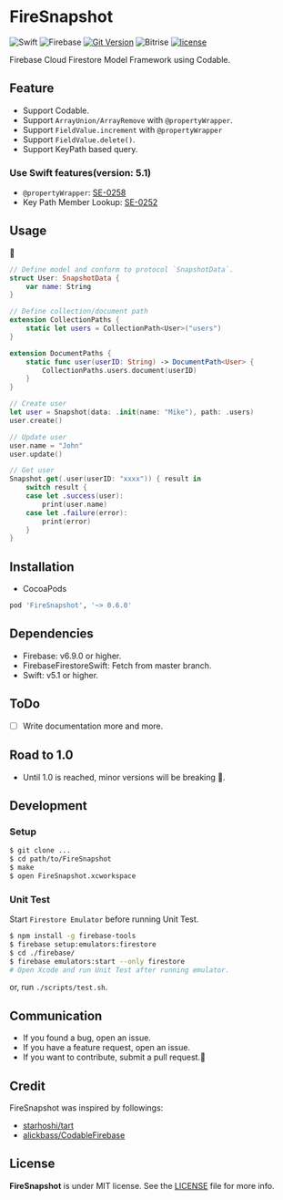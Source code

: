 # FireSnapshot
![Swift](https://img.shields.io/badge/swift-5.1-orange.svg?style=for-the-badge)
![Firebase](https://img.shields.io/badge/firebase-6.9.0-orange.svg?style=for-the-badge)
[![Git Version](https://img.shields.io/github/release/sgr-ksmt/FireSnapshot.svg?style=for-the-badge)](https://github.com/sgr-ksmt/FireSnapshot/releases)
![Bitrise](https://img.shields.io/bitrise/088b3cb378bed01b/master?style=for-the-badge&token=W33-pqQu735MA5qn3GGn5w)
[![license](https://img.shields.io/github/license/sgr-ksmt/FireSnapshot.svg?style=for-the-badge)](https://github.com/sgr-ksmt/FireSnapshot/blob/master/LICENSE)

Firebase Cloud Firestore Model Framework using Codable.


## Feature

- Support Codable.
- Support `ArrayUnion/ArrayRemove` with `@propertyWrapper`.
- Support `FieldValue.increment` with `@propertyWrapper`
- Support `FieldValue.delete()`.
- Support KeyPath based query.

### Use Swift features(version: 5.1)

- `@propertyWrapper`: [SE-0258](https://github.com/apple/swift-evolution/blob/master/proposals/0258-property-wrappers.md)
- Key Path Member Lookup: [SE-0252](https://github.com/apple/swift-evolution/blob/master/proposals/0252-keypath-dynamic-member-lookup.md)

## Usage

🚧

```swift
// Define model and conform to protocol `SnapshotData`.
struct User: SnapshotData {
    var name: String
}

// Define collection/document path
extension CollectionPaths {
    static let users = CollectionPath<User>("users")
}

extension DocumentPaths {
    static func user(userID: String) -> DocumentPath<User> {
        CollectionPaths.users.document(userID)
    }
}

// Create user
let user = Snapshot(data: .init(name: "Mike"), path: .users)
user.create()

// Update user
user.name = "John"
user.update()

// Get user
Snapshot.get(.user(userID: "xxxx")) { result in
    switch result {
    case let .success(user):
        print(user.name)
    case let .failure(error):
        print(error)
    }
}
```

## Installation

- CocoaPods

```ruby
pod 'FireSnapshot', '~> 0.6.0'
```

## Dependencies

- Firebase: v6.9.0 or higher.
- FirebaseFirestoreSwift: Fetch from master branch.
- Swift: v5.1 or higher.

## ToDo

- [ ] Write documentation more and more.

## Road to 1.0

- Until 1.0 is reached, minor versions will be breaking 🙇‍.


## Development

### Setup

```sh
$ git clone ...
$ cd path/to/FireSnapshot
$ make
$ open FireSnapshot.xcworkspace
```

### Unit Test

Start `Firestore Emulator` before running Unit Test.

```sh
$ npm install -g firebase-tools
$ firebase setup:emulators:firestore
$ cd ./firebase/
$ firebase emulators:start --only firestore
# Open Xcode and run Unit Test after running emulator.
```

or, run `./scripts/test.sh`.

## Communication

- If you found a bug, open an issue.
- If you have a feature request, open an issue.
- If you want to contribute, submit a pull request.:muscle:

## Credit

FireSnapshot was inspired by followings:

- [starhoshi/tart](https://github.com/starhoshi/tart)
- [alickbass/CodableFirebase](https://github.com/alickbass/CodableFirebase)

## License

**FireSnapshot** is under MIT license. See the [LICENSE](LICENSE) file for more info.
